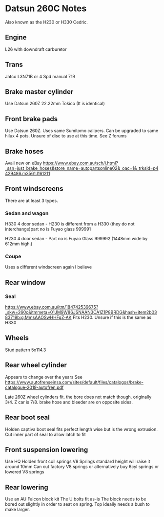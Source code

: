 # Datsun 260C Notes

Also known as the H230 or H330 Cedric.

## Engine
L26 with downdraft carburetor

## Trans
Jatco L3N71B or 4 Spd manual 71B

## Brake master cylinder
Use Datsun 260Z 22.22mm Tokico (It is identical)

## Front brake pads
Use Datsun 260Z. Uses same Sumitomo calipers. Can be upgraded to same hilux 4 pots. Unsure of disc to use at this time. See Z forums

## Brake hoses
Avail new on eBay
https://www.ebay.com.au/sch/i.html?_ssn=just_brake_hoses&store_name=autopartsonline02&_oac=1&_trksid=p4429486.m3561.l161211

## Front windscreens
There are at least 3 types. 

### Sedan and wagon

H330 4 door sedan - H230 is different from a H330 (they do not interchange)part no is Fuyao glass 999991

H230 4 door sedan - Part no is Fuyao Glass 999992 (1448mm wide by 612mm high.)


### Coupe

Uses a different windscreen again I believe

## Rear window
### Seal
https://www.ebay.com.au/itm/184742539675?_skw=260c&itmmeta=01JM9W86JSNAAN3CA1Z1P8BRDG&hash=item2b0383719b:g:MmsAAOSwHHFgZ-AK
Fits H230. Unsure if this is the same as H330

## Wheels
Stud pattern 5x114.3

## Rear wheel cylinder
Appears to change over the years
See https://www.autofrenseinsa.com/sites/default/files/catalogos/brake-catalogue-2019-autofren.pdf

Late 260Z wheel cylinders fit. the bore does not match though. originally 3/4. Z car is 7/8. brake hose and bleeder are on opposite sides.



## Rear boot seal
Holden captiva boot seal fits perfect length wise but is the wrong extrusion. Cut inner part of seal to allow latch to fit

## Front suspension lowering
Use HQ Holden front coil springs
V8 Springs standard height will raise it around 10mm
Can cut factory V8 springs or alternatively buy 6cyl springs or lowered V8 springs

## Rear lowering
Use an AU Falcon block kit
The U bolts fit as-is
The block needs to be bored out slightly in order to seat on spring. Top ideally needs a bush to make larger.
